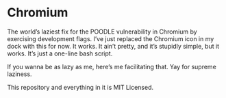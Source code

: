 Chromium
=======

The world’s laziest fix for the POODLE vulnerability in Chromium by exercising development flags. I’ve just replaced the Chromium icon in my dock with this for now. It works. It ain’t pretty, and it’s stupidly simple, but it works. It’s just a one-line bash script.

If you wanna be as lazy as me, here’s me facilitating that. Yay for supreme laziness.

This repository and everything in it is MIT Licensed.
